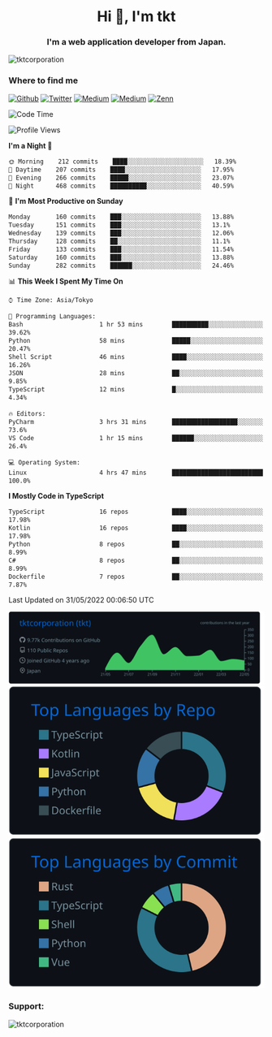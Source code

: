 <h1 align="center">Hi 👋, I'm tkt</h1>
<h3 align="center">I'm a web application developer from Japan.</h3>

<p align="left"> <img src="https://komarev.com/ghpvc/?username=tktcorporation&label=Profile%20views&color=0e75b6&style=flat" alt="tktcorporation" /> </p>

<h3>Where to find me</h3>
<p>
<a href="https://github.com/tktcorporation" target="_blank"><img alt="Github" src="https://img.shields.io/badge/GitHub-%2312100E.svg?&style=for-the-badge&logo=Github&logoColor=white" /></a>
<a href="https://twitter.com/tktcorporation" target="_blank"><img alt="Twitter" src="https://img.shields.io/badge/twitter-%231DA1F2.svg?&style=for-the-badge&logo=twitter&logoColor=white" /></a>
<a href="https://www.linkedin.com/in/tktcorporation" target="_blank"><img alt="Medium" src="https://img.shields.io/badge/linkdin-0a66c2.svg?&style=for-the-badge&logo=linkedin&logoColor=white" /></a>
<a href="https://qiita.com/tktcorporation" target="_blank"><img alt="Medium" src="https://img.shields.io/badge/qiita-55C500.svg?&style=for-the-badge&logo=qiita&logoColor=white" /></a>
<a href="https://zenn.dev/tktcorporation" target="_blank"><img alt="Zenn" src="https://img.shields.io/badge/Zenn-3EA8FF.svg?&style=for-the-badge&logo=Zenn&logoColor=white" /></a>
</p>
  
<!--START_SECTION:waka-->
![Code Time](http://img.shields.io/badge/Code%20Time-0%20secs-blue)

![Profile Views](http://img.shields.io/badge/Profile%20Views-1-blue)

**I'm a Night 🦉** 

```text
🌞 Morning    212 commits    ████░░░░░░░░░░░░░░░░░░░░░   18.39% 
🌆 Daytime    207 commits    ████░░░░░░░░░░░░░░░░░░░░░   17.95% 
🌃 Evening    266 commits    █████░░░░░░░░░░░░░░░░░░░░   23.07% 
🌙 Night      468 commits    ██████████░░░░░░░░░░░░░░░   40.59%

```
📅 **I'm Most Productive on Sunday** 

```text
Monday       160 commits    ███░░░░░░░░░░░░░░░░░░░░░░   13.88% 
Tuesday      151 commits    ███░░░░░░░░░░░░░░░░░░░░░░   13.1% 
Wednesday    139 commits    ███░░░░░░░░░░░░░░░░░░░░░░   12.06% 
Thursday     128 commits    ██░░░░░░░░░░░░░░░░░░░░░░░   11.1% 
Friday       133 commits    ███░░░░░░░░░░░░░░░░░░░░░░   11.54% 
Saturday     160 commits    ███░░░░░░░░░░░░░░░░░░░░░░   13.88% 
Sunday       282 commits    ██████░░░░░░░░░░░░░░░░░░░   24.46%

```


📊 **This Week I Spent My Time On** 

```text
⌚︎ Time Zone: Asia/Tokyo

💬 Programming Languages: 
Bash                     1 hr 53 mins        ██████████░░░░░░░░░░░░░░░   39.62% 
Python                   58 mins             █████░░░░░░░░░░░░░░░░░░░░   20.47% 
Shell Script             46 mins             ████░░░░░░░░░░░░░░░░░░░░░   16.26% 
JSON                     28 mins             ██░░░░░░░░░░░░░░░░░░░░░░░   9.85% 
TypeScript               12 mins             █░░░░░░░░░░░░░░░░░░░░░░░░   4.34%

🔥 Editors: 
PyCharm                  3 hrs 31 mins       ██████████████████░░░░░░░   73.6% 
VS Code                  1 hr 15 mins        ██████░░░░░░░░░░░░░░░░░░░   26.4%

💻 Operating System: 
Linux                    4 hrs 47 mins       █████████████████████████   100.0%

```

**I Mostly Code in TypeScript** 

```text
TypeScript               16 repos            ████░░░░░░░░░░░░░░░░░░░░░   17.98% 
Kotlin                   16 repos            ████░░░░░░░░░░░░░░░░░░░░░   17.98% 
Python                   8 repos             ██░░░░░░░░░░░░░░░░░░░░░░░   8.99% 
C#                       8 repos             ██░░░░░░░░░░░░░░░░░░░░░░░   8.99% 
Dockerfile               7 repos             ██░░░░░░░░░░░░░░░░░░░░░░░   7.87%

```



 Last Updated on 31/05/2022 00:06:50 UTC
<!--END_SECTION:waka-->

[![](https://raw.githubusercontent.com/tktcorporation/tktcorporation/master/profile-summary-card-output/github_dark/0-profile-details.svg)](https://github.com/vn7n24fzkq/github-profile-summary-cards)
[![](https://raw.githubusercontent.com/tktcorporation/tktcorporation/master/profile-summary-card-output/github_dark/1-repos-per-language.svg)](https://github.com/vn7n24fzkq/github-profile-summary-cards) [![](https://raw.githubusercontent.com/tktcorporation/tktcorporation/master/profile-summary-card-output/github_dark/2-most-commit-language.svg)](https://github.com/vn7n24fzkq/github-profile-summary-cards)

<h3 align="left">Support:</h3>
<p><a href="https://www.buymeacoffee.com/tktcorporation"> <img align="left" src="https://cdn.buymeacoffee.com/buttons/v2/default-yellow.png" height="50" width="210" alt="tktcorporation" /></a></p><br><br>
